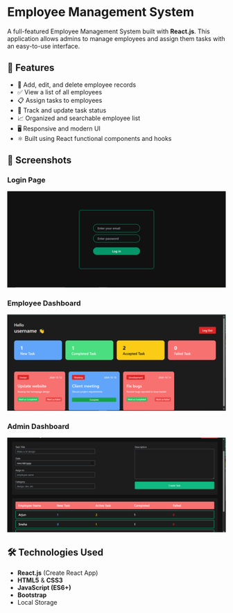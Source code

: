 # Employee Management System

A full-featured Employee Management System built with **React.js**. This application allows admins to manage employees and assign them tasks with an easy-to-use interface.

## 🚀 Features

- 👤 Add, edit, and delete employee records
- ✅ View a list of all employees
- 📋 Assign tasks to employees
- 🔄 Track and update task status
- 📈 Organized and searchable employee list
- 🖥️ Responsive and modern UI
- ⚛️ Built using React functional components and hooks


## 📸 Screenshots

### Login Page
![Login Page](img/Login_Page.PNG)

### Employee Dashboard
![Employee Dashboard](img/Employee_Dashboard.PNG)

### Admin Dashboard
![Admin Dashboard](img/Admin_Dashboard.PNG)



## 🛠️ Technologies Used

- **React.js** (Create React App)
- **HTML5** & **CSS3**
- **JavaScript (ES6+)**
- **Bootstrap**
- Local Storage


